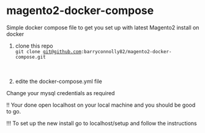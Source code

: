 # magento2-docker-compose
Simple docker compose file to get you set up with latest Magento2 install on docker 

1) clone this repo<br>
<code>git clone git@github.com:barryconnolly82/magento2-docker-compose.git </code> <br><br>

2) edite the docker-compose.yml file

Change your mysql credentials as required 


!! Your done open localhost on your local machine and you should be good to go.


!!! To set up the new install go to localhost/setup and follow the instructions 
